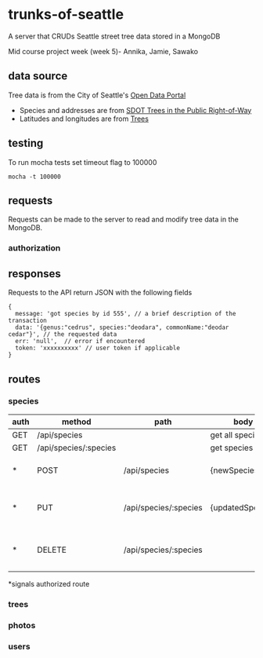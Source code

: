 # trunks-of-seattle
A server that CRUDs Seattle street tree data stored in a MongoDB

Mid course project week (week 5)- Annika, Jamie, Sawako

## data source
Tree data is from the City of Seattle's [Open Data Portal](https://data.seattle.gov)

* Species and addresses are from [SDOT Trees in the Public Right-of-Way](https://data.seattle.gov/Transportation/SDOT-Trees-in-the-Public-Right-of-Way/tiq5-syif)
* Latitudes and longitudes are from [Trees](https://data.seattle.gov/dataset/Trees/xg4t-j322)

## testing
To run mocha tests set timeout flag to 100000
```
mocha -t 100000
```

## requests
Requests can be made to the server to read and modify tree data in the MongoDB.



### authorization




## responses
Requests to the API return JSON with the following fields
```
{
  message: 'got species by id 555', // a brief description of the transaction
  data: '{genus:"cedrus", species:"deodara", commonName:"deodar cedar"}', // the requested data
  err: 'null',  // error if encountered
  token: 'xxxxxxxxxx' // user token if applicable
}
```


## routes
### species
auth | method | path | body | action
--- | --- | --- | --- | ---
 | GET | /api/species | | get all species
 | GET | /api/species/:species | | get species by id
* | POST | /api/species  | {newSpecies}  | create a species
* | PUT | /api/species/:species | {updatedSpecies} | update a species by id
* | DELETE | /api/species/:species | | remove a species by id

*signals authorized route

### trees

### photos

### users
